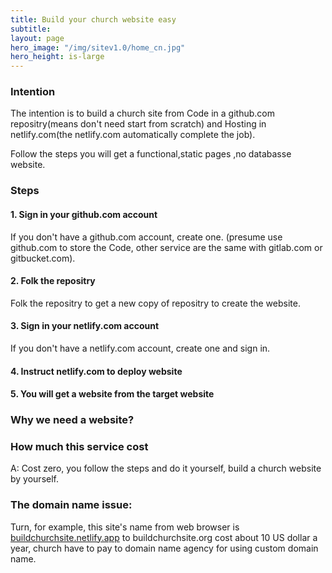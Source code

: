 ```yaml
---
title: Build your church website easy
subtitle: 
layout: page
hero_image: "/img/sitev1.0/home_cn.jpg"
hero_height: is-large
---
```


### Intention

The intention is to build a church site from Code in a github.com repositry(means don't need start from scratch) and Hosting in netlify.com(the netlify.com automatically complete the job). 

Follow the steps you will get a functional,static pages ,no databasse website.

### Steps

#### 1. Sign in your github.com account

If you don't have a github.com account, create one. (presume use github.com to store the Code, other service are the same with gitlab.com or gitbucket.com).

#### 2. Folk the repositry

Folk the repositry to get a new copy of repositry to create the website.

#### 3. Sign in your netlify.com account

If you don't have a netlify.com account, create one and sign in.

#### 4. Instruct netlify.com to deploy website

#### 5. You will get a website from the target website

### Why we need a website?

### How much this service cost

A: Cost zero, you follow the steps and do it yourself, build a church website by yourself.

### The domain name issue:

Turn, for example, this site's name from web browser is [buildchurchsite.netlify.app](buildchurchsite.netlify.app) to buildchurchsite.org cost about 10 US dollar a year, church have to pay to domain name agency for using custom domain name.

